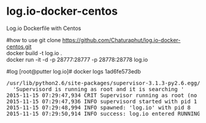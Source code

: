 # log.io-docker-centos
Log.io Dockerfile with Centos

#how to use
git clone https://github.com/Chaturaphut/log.io-docker-centos.git </br>
docker build -t log.io . </br>
docker run -it -d -p 28777:28777 -p 28778:28778 log.io </br>

#log
[root@putter log.io]# docker logs 1ad6fe573edb
<pre>/usr/lib/python2.6/site-packages/supervisor-3.1.3-py2.6.egg/supervisor/options.py:296: UserWarning: Supervisord is running as root and it is searching for its configuration file in default locations (including its current working directory); you probably want to specify a "-c" argument specifying an absolute path to a configuration file for improved security.
  'Supervisord is running as root and it is searching '
2015-11-15 07:29:47,934 CRIT Supervisor running as root (no user in config file)
2015-11-15 07:29:47,936 INFO supervisord started with pid 1
2015-11-15 07:29:48,994 INFO spawned: 'log.io' with pid 8
2015-11-15 07:29:50,914 INFO success: log.io entered RUNNING state, process has stayed up for > than 1 seconds (startsecs)</pre>
